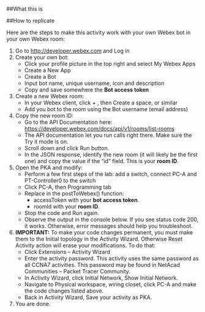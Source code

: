 ##What this is

##How to replicate

Here are the steps to make this activity work with your own Webex bot in your own Webex room:
1. Go to http://developer.webex.com and Log in 
2.	Create your own bot:
    - Click your profile picture in the top right and select My Webex Apps
    - Create a New App
	- Create a Bot
	- Input bot name, unique username, icon and description
	- Copy and save somewhere the **Bot access token**
3.	Create a new Webex room:
	- In your Webex client, click + , then Create a space, or similar
	- Add you bot to the room using the Bot username (email address)
4.	Copy the new room ID:
	- Go to the API Documentation here: https://developer.webex.com/docs/api/v1/rooms/list-rooms
	- The API documentation let you run calls right there. Make sure the Try it mode is on.
	- Scroll down and click Run button.
	- In the JSON response, identify the new room (it will likely be the first one) and copy the value if the “id” field. This is your **room ID**.
5.	Open the PKA and modify:
	- Perform a few first steps of the lab: add a switch, connect PC-A and PT-Controller0 to the switch
	- Click PC-A, then Programming tab
	- Replace in the postToWebex() function:
	    - accessToken with your **bot access token**.
	    - roomId with your **room ID**.
	- Stop the code and Run again.
	- Observe the output in the console below. If you see status code 200, it works. Otherwise, error messages should help you troubleshoot.
6.	**IMPORTANT:** To make your code changes permanent, you must make them to the Initial topology in the Activity Wizard. Otherwise Reset Activity action will erase your modifications. To do that:
	- Click Extensions – Activity Wizard
	- Enter the activity password. This activity uses the same password as all CCNA7 activities. This password may be found in NetAcad Communities – Packet Tracer Community.
	- In Activity Wizard, click Initial Network, Show Initial Network.
	- Navigate to Physical workspace, wiring closet, click PC-A and make the code changes listed above.
	- Back in Activity Wizard, Save your activity as PKA. 
7. You are done.
